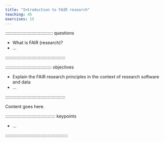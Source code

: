 ```yaml
---
title: "Introduction to FAIR research"
teaching: 45
exercises: 15
---
```


:::::::::::::::::::::::::::::::::::::: questions 

- What is FAIR (research)?
-  ...

::::::::::::::::::::::::::::::::::::::::::::::::

::::::::::::::::::::::::::::::::::::: objectives

- Explain the FAIR research principles in the context of research software and data
- ...

::::::::::::::::::::::::::::::::::::::::::::::::



Content goes here.





:::::::::::::::::::::::::::::::::::::::: keypoints

- ...

::::::::::::::::::::::::::::::::::::::::::::::::::
